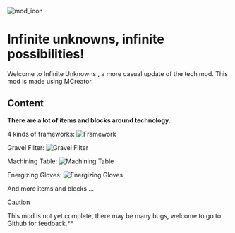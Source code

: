 ![mod_icon](https://cdn.modrinth.com/data/cached_images/3982a4ecfc4b933003ed381a91df3655aa9ea62f.png)
# Infinite unknowns, infinite possibilities!
Welcome to Infinite Unknowns , a more casual update of the tech mod.
This mod is made using MCreator.
## Content
**There are a lot of items and blocks around technology.**

4 kinds of frameworks:
![Framework](https://cdn.modrinth.com/data/cached_images/9865b9445800b9979b40fab6640f3bc32945c0b6.png)

Gravel Filter:
![Gravel Filter](https://cdn.modrinth.com/data/cached_images/3c16feb9cb87cc5e6bf7f4b681fec7e6bee3f794.png)

Machining Table:
![Machining Table](https://cdn.modrinth.com/data/cached_images/f75e913ef9bd5d88e3b9953704e8d61443d66a0e.png)

Energizing Gloves:
![Energizing Gloves](https://cdn.modrinth.com/data/cached_images/72d4c10af1420f2f7fcc4adebd2411becc267bf4.png)

And more items and blocks ...

>[!CAUTION]
>This mod is not yet complete, there may be many bugs, welcome to go to Github for feedback.**
